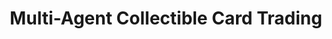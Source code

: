 ---
layout: post
title: Multi-Agent Collectible Card Trading
image: /assets/images/asma_proj1.jpg
current: false
publish_date: 2022-05-16
tags: [university]
technologies: [java, jade]
description:
    "Simulates environment where agents can trade, buy & sell collectible cards. Value assigned
    to individual cards is subjective (e.g. collectors vs. competitive players). Agents can trade
    with other nearby agents or sell cards via a marketplace service."
repository: https://github.com/GoncaloPascoal/asma-proj1
---